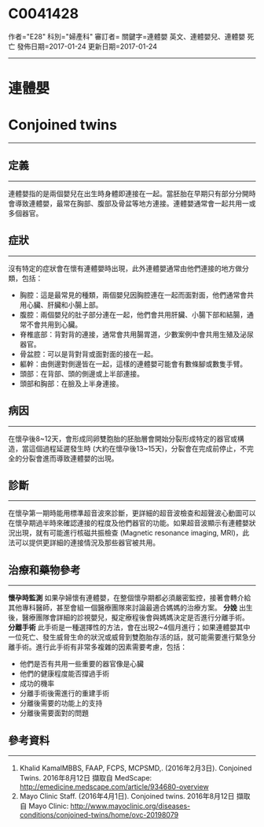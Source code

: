 # C0041428
作者="E28"
科別="婦產科"
審訂者=
關鍵字=連體嬰 英文、連體嬰兒、連體嬰 死亡
發佈日期=2017-01-24
更新日期=2017-01-24

----------
# 連體嬰
# Conjoined twins
----------
## 定義
----------

連體嬰指的是兩個嬰兒在出生時身體即連接在一起。當胚胎在早期只有部分分開時會導致連體嬰，最常在胸部、腹部及骨盆等地方連接。連體嬰通常會一起共用一或多個器官。

## 症狀
----------

沒有特定的症狀會在懷有連體嬰時出現，此外連體嬰通常由他們連接的地方做分類，包括：

- 胸腔：這是最常見的種類，兩個嬰兒因胸腔連在一起而面對面，他們通常會共用心臟、肝臟和小腸上部。
- 腹腔：兩個嬰兒的肚子部分連在一起，他們會共用肝臟、小腸下部和結腸，通常不會共用到心臟。
- 脊椎底部：背對背的連接，通常會共用腸胃道，少數案例中會共用生殖及泌尿器官。
- 骨盆腔：可以是背對背或面對面的接在一起。
- 軀幹：由側邊對側邊皆在一起，這樣的連體嬰可能會有數條腳或數隻手臂。
- 頭部：在背部、頭的側邊或上半部連接。
- 頭部和胸部：在臉及上半身連接。
## 病因
----------

在懷孕後8~12天，會形成同卵雙胞胎的胚胎層會開始分裂形成特定的器官或構造，當這個過程延遲發生時 (大約在懷孕後13~15天)，分裂會在完成前停止，不完全的分裂會進而導致連體嬰的出現。

## 診斷
----------

在懷孕第一期時能用標準超音波來診斷，更詳細的超音波檢查和超聲波心動圖可以在懷孕期過半時來確認連接的程度及他們器官的功能。如果超音波顯示有連體嬰狀況出現，就有可能進行核磁共振檢查 (Magnetic resonance imaging, MRI)，此法可以提供更詳細的連接情況及那些器官被共用。

## 治療和藥物參考
----------

**懷孕時監測**
如果孕婦懷有連體嬰，在整個懷孕期都必須嚴密監控，接著會轉介給其他專科醫師，甚至會組一個醫療團隊來討論最適合媽媽的治療方案。
**分娩**
出生後，醫療團隊會詳細的診視嬰兒，擬定療程後會與媽媽決定是否進行分離手術。
**分離手術**
此手術是一種選擇性的方法，會在出現2~4個月進行；如果連體嬰其中一位死亡、發生威脅生命的狀況或威脅到雙胞胎存活的話，就可能需要進行緊急分離手術。進行此手術有非常多複雜的因素需要考慮，包括：

- 他們是否有共用一些重要的器官像是心臟
- 他們的健康程度能否撐過手術
- 成功的機率
- 分離手術後需進行的重建手術
- 分離後需要的功能上的支持
- 分離後需要面對的問題
## 參考資料
----------
1. Khalid KamalMBBS, FAAP, FCPS, MCPSMD,. (2016年2月3日). Conjoined Twins. 2016年8月12日 擷取自 MedScape: 
  http://emedicine.medscape.com/article/934680-overview
2. Mayo Clinic Staff. (2016年4月1日). Conjoined twins. 2016年8月12日 擷取自 Mayo Clinic: 
  http://www.mayoclinic.org/diseases-conditions/conjoined-twins/home/ovc-20198079

